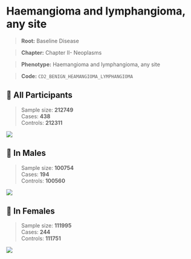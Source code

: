 # Haemangioma and lymphangioma, any site

> **Root:** Baseline Disease  

> **Chapter:** Chapter II- Neoplasms  

> **Phenotype:** Haemangioma and lymphangioma, any site  

> **Code:** `CD2_BENIGN_HEAMANGIOMA_LYMPHANGIOMA`

## 🧪 All Participants  
> Sample size: **212749**  
> Cases: **438**  
> Controls: **212311**
<img src="/Disease/Figures/ALL/Baseline/CD2_BENIGN_HEAMANGIOMA_LYMPHANGIOMA.png"/>
<CsvTable src="/Disease_Data/ALL/Baseline/LG_CD2_BENIGN_HEAMANGIOMA_LYMPHANGIOMA.csv" label="🔍 View full results" />

## 👨 In Males  
> Sample size: **100754**  
> Cases: **194**  
> Controls: **100560**
<img src="/Disease/Figures/Male/Baseline/CD2_BENIGN_HEAMANGIOMA_LYMPHANGIOMA.png"/>
<CsvTable src="/Disease_Data/Male/Baseline/LG_CD2_BENIGN_HEAMANGIOMA_LYMPHANGIOMA.csv" label="🔍 View full results" />

## 👩 In Females  
> Sample size: **111995**  
> Cases: **244**  
> Controls: **111751**
<img src="/Disease/Figures/Female/Baseline/CD2_BENIGN_HEAMANGIOMA_LYMPHANGIOMA.png"/>
<CsvTable src="/Disease_Data/Female/Baseline/LG_CD2_BENIGN_HEAMANGIOMA_LYMPHANGIOMA.csv" label="🔍 View full results" />
